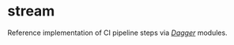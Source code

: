 # stream
Reference implementation of CI pipeline steps via [*Dagger*](https://dagger.io/) modules.  

